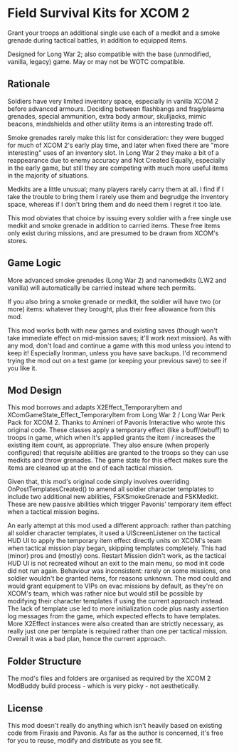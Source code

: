 ﻿# Field Survival Kits for XCOM 2

Grant your troops an additional single use each of a medkit and a smoke grenade during tactical battles, in addition to equipped items.

Designed for Long War 2; also compatible with the base (unmodified, vanilla, legacy) game. May or may not be WOTC compatible.

## Rationale

Soldiers have very limited inventory space, especially in vanilla XCOM 2 before advanced armours. Deciding between flashbangs and frag/plasma grenades, special ammunition, extra body armour, skulljacks, mimic beacons, mindshields and other utility items is an interesting trade off.

Smoke grenades rarely make this list for consideration: they were bugged for much of XCOM 2's early play time, and later when fixed there are "more interesting" uses of an inventory slot. In Long War 2 they make a bit of a reappearance due to enemy accuracy and Not Created Equally, especially in the early game, but still they are competing with much more useful items in the majority of situations.

Medkits are a little unusual; many players rarely carry them at all. I find if I take the trouble to bring them I rarely use them and begrudge the inventory space, whereas if I don't bring them and do need them I regret it too late.

This mod obviates that choice by issuing every soldier with a free single use medkit and smoke grenade in addition to carried items. These free items only exist during missions, and are presumed to be drawn from XCOM's stores.

## Game Logic

More advanced smoke grenades (Long War 2) and nanomedkits (LW2 and vanilla) will automatically be carried instead where tech permits.

If you also bring a smoke grenade or medkit, the soldier will have two (or more) items: whatever they brought, plus their free allowance from this mod.

This mod works both with new games and existing saves (though won't take immediate effect on mid-mission saves; it'll work next mission). As with any mod, don't load and continue a game with this mod unless you intend to keep it! Especially Ironman, unless you have save backups. I'd recommend trying the mod out on a test game (or keeping your previous save) to see if you like it.

## Mod Design

This mod borrows and adapts X2Effect_TemporaryItem and XComGameState_Effect_TemporaryItem from Long War 2 / Long War Perk Pack for XCOM 2. Thanks to Amineri of Pavonis Interactive who wrote this original code. These classes apply a temporary effect (like a buff/debuff) to troops in game, which when it's applied grants the item / increases the existing item count, as appropriate. They also ensure (when properly configured) that requisite abilities are granted to the troops so they can use medkits and throw grenades. The game state for this effect makes sure the items are cleaned up at the end of each tactical mission.

Given that, this mod's original code simply involves overriding OnPostTemplatesCreated() to amend all soldier character templates to include two additional new abilities, FSKSmokeGrenade and FSKMedkit. These are new passive abilities which trigger Pavonis' temporary item effect when a tactical mission begins.

An early attempt at this mod used a different approach: rather than patching all soldier character templates, it used a UIScreenListener on the tactical HUD UI to apply the temporary item effect directly units on XCOM's team when tactical mission play began, skipping templates completely. This had (minor) pros and (mostly) cons. Restart Mission didn't work, as the tactical HUD UI is not recreated wihout an exit to the main menu, so mod init code did not run again. Behaviour was inconsistent: rarely on some missions, one soldier wouldn't be granted items, for reasons unknown. The mod could and would grant equipment to VIPs on evac missions by default, as they're on XCOM's team, which was rather nice but would still be possible by modifying their character templates if using the current approach instead. The lack of template use led to more initialization code plus nasty assertion log messages from the game, which expected effects to have templates. More X2Effect instances were also created than are strictly necessary, as really just one per template is required rather than one per tactical mission. Overall it was a bad plan, hence the current approach.

## Folder Structure

The mod's files and folders are organised as required by the XCOM 2 ModBuddy build process - which is very picky - not aesthetically.

## License

This mod doesn't really do anything which isn't heavily based on existing code from Firaxis and Pavonis. As far as the author is concerned, it's free for you to reuse, modify and distribute as you see fit.
